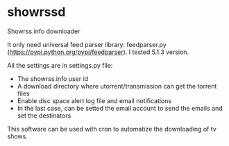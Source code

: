 # showrssd
Showrss.info downloader

It only need universal feed parser library: feedparser.py (https://pypi.python.org/pypi/feedparser). I tested 5.1.3 version. 

All the settings are in settings.py file:
- The showrss.info user id
- A download directory where utorrent/transmission can get the torrent files
- Enable disc space alert log file and email notifications
- In the last case, can be setted the email account to send the emails and set the destinators

This software can be used with cron to automatize the downloading of tv shows.
